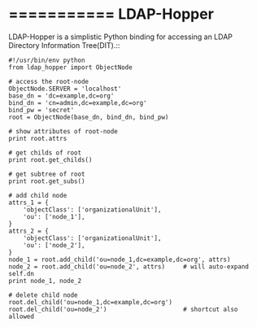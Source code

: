 ===========
LDAP-Hopper
===========

LDAP-Hopper is a simplistic Python binding for accessing an LDAP Directory
Information Tree(DIT).::

    #!/usr/bin/env python
    from ldap_hopper import ObjectNode

    # access the root-node
    ObjectNode.SERVER = 'localhost'
    base_dn = 'dc=example,dc=org'
    bind_dn = 'cn=admin,dc=example,dc=org'
    bind_pw = 'secret'
    root = ObjectNode(base_dn, bind_dn, bind_pw)

    # show attributes of root-node
    print root.attrs

    # get childs of root
    print root.get_childs()

    # get subtree of root
    print root.get_subs()

    # add child node
    attrs_1 = {
        'objectClass': ['organizationalUnit'],
        'ou': ['node_1'],
    }
    attrs_2 = {
        'objectClass': ['organizationalUnit'],
        'ou': ['node_2'],
    }
    node_1 = root.add_child('ou=node_1,dc=example,dc=org', attrs)
    node_2 = root.add_child('ou=node_2', attrs)     # will auto-expand self.dn
    print node_1, node_2

    # delete child node
    root.del_child('ou=node_1,dc=example,dc=org')
    root.del_child('ou=node_2')                     # shortcut also allowed
